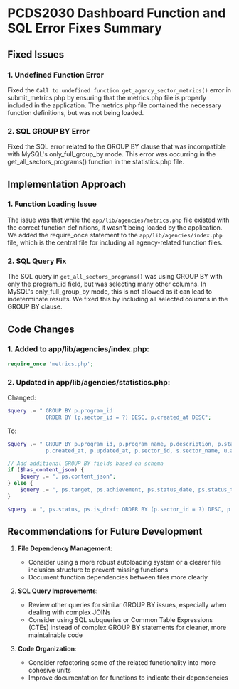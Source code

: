 # PCDS2030 Dashboard Function and SQL Error Fixes Summary

## Fixed Issues

### 1. Undefined Function Error
Fixed the `Call to undefined function get_agency_sector_metrics()` error in submit_metrics.php by ensuring that the metrics.php file is properly included in the application. The metrics.php file contained the necessary function definitions, but was not being loaded.

### 2. SQL GROUP BY Error
Fixed the SQL error related to the GROUP BY clause that was incompatible with MySQL's only_full_group_by mode. This error was occurring in the get_all_sectors_programs() function in the statistics.php file.

## Implementation Approach

### 1. Function Loading Issue
The issue was that while the `app/lib/agencies/metrics.php` file existed with the correct function definitions, it wasn't being loaded by the application. We added the require_once statement to the `app/lib/agencies/index.php` file, which is the central file for including all agency-related function files.

### 2. SQL Query Fix
The SQL query in `get_all_sectors_programs()` was using GROUP BY with only the program_id field, but was selecting many other columns. In MySQL's only_full_group_by mode, this is not allowed as it can lead to indeterminate results. We fixed this by including all selected columns in the GROUP BY clause.

## Code Changes

### 1. Added to app/lib/agencies/index.php:
```php
require_once 'metrics.php';
```

### 2. Updated in app/lib/agencies/statistics.php:
Changed:
```php
$query .= " GROUP BY p.program_id 
            ORDER BY (p.sector_id = ?) DESC, p.created_at DESC";
```

To:
```php
$query .= " GROUP BY p.program_id, p.program_name, p.description, p.start_date, p.end_date, 
            p.created_at, p.updated_at, p.sector_id, s.sector_name, u.agency_name";

// Add additional GROUP BY fields based on schema
if ($has_content_json) {
    $query .= ", ps.content_json";
} else {
    $query .= ", ps.target, ps.achievement, ps.status_date, ps.status_text";
}

$query .= ", ps.status, ps.is_draft ORDER BY (p.sector_id = ?) DESC, p.created_at DESC";
```

## Recommendations for Future Development

1. **File Dependency Management**:
   - Consider using a more robust autoloading system or a clearer file inclusion structure to prevent missing functions
   - Document function dependencies between files more clearly

2. **SQL Query Improvements**:
   - Review other queries for similar GROUP BY issues, especially when dealing with complex JOINs
   - Consider using SQL subqueries or Common Table Expressions (CTEs) instead of complex GROUP BY statements for cleaner, more maintainable code

3. **Code Organization**:
   - Consider refactoring some of the related functionality into more cohesive units
   - Improve documentation for functions to indicate their dependencies
